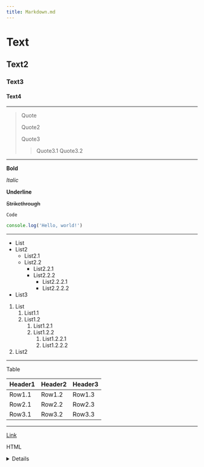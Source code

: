 ```yaml
---
title: Markdown.md
---
```


# Text

## Text2

### Text3

#### Text4

---

> Quote
>
> Quote2
>
> Quote3
>
> > Quote3.1
> > Quote3.2

---

**Bold**

_Italic_

**Underline**

~~Strikethrough~~

`Code`

```js
console.log('Hello, world!')
```

---

- List
- List2
    - List2.1
    - List2.2
        - List2.2.1
        - List2.2.2
            - List2.2.2.1
            - List2.2.2.2
- List3

1.  List
    1.  List1.1
    2.  List1.2
        1.  List1.2.1
        2.  List1.2.2
            1.  List1.2.2.1
            2.  List1.2.2.2
2.  List2

---

Table

| Header1 | Header2 | Header3 |
| ------- | ------- | ------- |
| Row1.1  | Row1.2  | Row1.3  |
| Row2.1  | Row2.2  | Row2.3  |
| Row3.1  | Row3.2  | Row3.3  |

---

[Link](https://example.com)

HTML

<details>
<summary>Details</summary>

Details content

</details>
